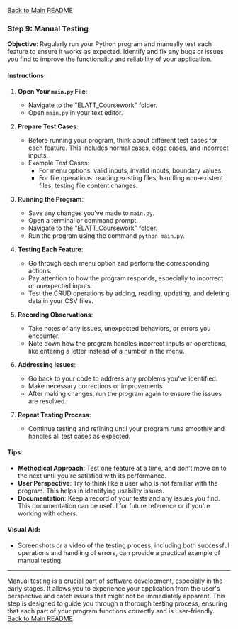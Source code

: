 [Back to Main README](README.md)
### Step 9: Manual Testing

**Objective**: Regularly run your Python program and manually test each feature to ensure it works as expected. Identify and fix any bugs or issues you find to improve the functionality and reliability of your application.

#### **Instructions**:

1. **Open Your `main.py` File**:
   - Navigate to the "ELATT_Coursework" folder.
   - Open `main.py` in your text editor.

2. **Prepare Test Cases**:
   - Before running your program, think about different test cases for each feature. This includes normal cases, edge cases, and incorrect inputs.
   - Example Test Cases:
     - For menu options: valid inputs, invalid inputs, boundary values.
     - For file operations: reading existing files, handling non-existent files, testing file content changes.

3. **Running the Program**:
   - Save any changes you’ve made to `main.py`.
   - Open a terminal or command prompt.
   - Navigate to the "ELATT_Coursework" folder.
   - Run the program using the command `python main.py`.

4. **Testing Each Feature**:
   - Go through each menu option and perform the corresponding actions.
   - Pay attention to how the program responds, especially to incorrect or unexpected inputs.
   - Test the CRUD operations by adding, reading, updating, and deleting data in your CSV files.

5. **Recording Observations**:
   - Take notes of any issues, unexpected behaviors, or errors you encounter.
   - Note down how the program handles incorrect inputs or operations, like entering a letter instead of a number in the menu.

6. **Addressing Issues**:
   - Go back to your code to address any problems you've identified.
   - Make necessary corrections or improvements.
   - After making changes, run the program again to ensure the issues are resolved.

7. **Repeat Testing Process**:
   - Continue testing and refining until your program runs smoothly and handles all test cases as expected.

#### **Tips**:

- **Methodical Approach**: Test one feature at a time, and don’t move on to the next until you're satisfied with its performance.
- **User Perspective**: Try to think like a user who is not familiar with the program. This helps in identifying usability issues.
- **Documentation**: Keep a record of your tests and any issues you find. This documentation can be useful for future reference or if you're working with others.

#### **Visual Aid**:
- Screenshots or a video of the testing process, including both successful operations and handling of errors, can provide a practical example of manual testing.

---

Manual testing is a crucial part of software development, especially in the early stages. It allows you to experience your application from the user's perspective and catch issues that might not be immediately apparent. This step is designed to guide you through a thorough testing process, ensuring that each part of your program functions correctly and is user-friendly.
[Back to Main README](README.md)
